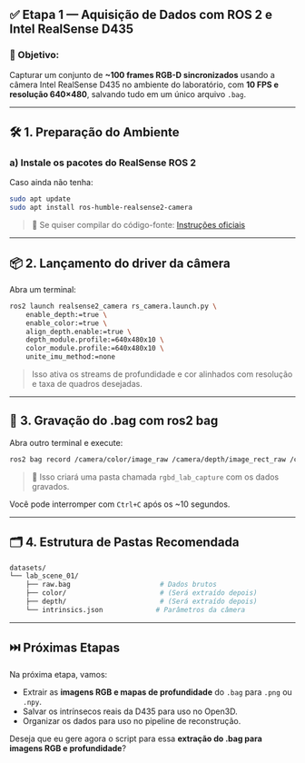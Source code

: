 
## ✅ **Etapa 1 — Aquisição de Dados com ROS 2 e Intel RealSense D435**

### 🎯 Objetivo:

Capturar um conjunto de **\~100 frames RGB-D sincronizados** usando a câmera Intel RealSense D435 no ambiente do laboratório, com **10 FPS e resolução 640×480**, salvando tudo em um único arquivo `.bag`.

---

## 🛠️ **1. Preparação do Ambiente**

### a) Instale os pacotes do RealSense ROS 2

Caso ainda não tenha:

```bash
sudo apt update
sudo apt install ros-humble-realsense2-camera
```

> 🔁 Se quiser compilar do código-fonte: [Instruções oficiais](https://github.com/IntelRealSense/realsense-ros/tree/ros2-development)

---

## 📦 **2. Lançamento do driver da câmera**

Abra um terminal:

```bash
ros2 launch realsense2_camera rs_camera.launch.py \
    enable_depth:=true \
    enable_color:=true \
    align_depth.enable:=true \
    depth_module.profile:=640x480x10 \
    color_module.profile:=640x480x10 \
    unite_imu_method:=none
```

> Isso ativa os streams de profundidade e cor alinhados com resolução e taxa de quadros desejadas.

---

## 🎥 **3. Gravação do .bag com ros2 bag**

Abra outro terminal e execute:

```bash
ros2 bag record /camera/color/image_raw /camera/depth/image_rect_raw /camera/aligned_depth_to_color/image_raw /camera/color/camera_info -o lab_scene_01
```

> 📁 Isso criará uma pasta chamada `rgbd_lab_capture` com os dados gravados.

Você pode interromper com `Ctrl+C` após os \~10 segundos.

---


## 🗂️ **4. Estrutura de Pastas Recomendada**

```bash
datasets/
└── lab_scene_01/
    ├── raw.bag                      # Dados brutos
    ├── color/                       # (Será extraído depois)
    ├── depth/                       # (Será extraído depois)
    └── intrinsics.json             # Parâmetros da câmera
```

---

## ⏭️ **Próximas Etapas**

Na próxima etapa, vamos:

* Extrair as **imagens RGB e mapas de profundidade** do `.bag` para `.png` ou `.npy`.
* Salvar os intrínsecos reais da D435 para uso no Open3D.
* Organizar os dados para uso no pipeline de reconstrução.

Deseja que eu gere agora o script para essa **extração do .bag para imagens RGB e profundidade**?
